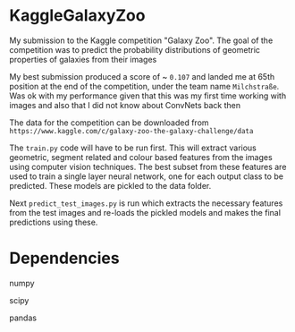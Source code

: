 KaggleGalaxyZoo
===============

My submission to the Kaggle competition "Galaxy Zoo". The goal of the competition was to predict 
the probability distributions of geometric properties of galaxies from their images

My best submission produced a score of ~ `0.107` and landed me at 65th position at the end of the competition, under the team name `Milchstraße`.
Was ok with my performance given that this was my first time working with images and also that I did not know about ConvNets back then

The data for the competition can be downloaded from `https://www.kaggle.com/c/galaxy-zoo-the-galaxy-challenge/data`

The `train.py` code will have to be run first. This will extract various geometric, segment related and colour based features
from the images using computer vision techniques. The best subset from these features are used to train a single layer neural network, one for
each output class to be predicted. These models are pickled to the data folder.

Next `predict_test_images.py` is run which extracts the necessary features from the test images and re-loads the pickled models and makes the 
final predictions using these.


Dependencies
===============

numpy

scipy

pandas


